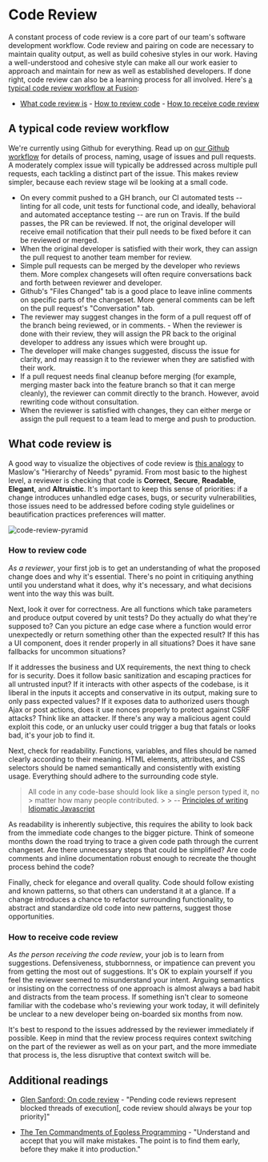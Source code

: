 # Code Review

A constant process of code review is a core part of our team's software development workflow. Code review and pairing on code are necessary to maintain quality output, as well as build cohesive styles in our work. Having a well-understood and cohesive style can make all our work easier to approach and maintain for new as well as established developers. If done right, code review can also be a learning process for all involved. Here's [a typical code review workflow at Fusion](#a-typical-code-review-workflow):

- [What code review is](#what-code-review-is) - [How to review code](#how-to-review-code) - [How to receive code review](#how-to-receive-code-review)

## A typical code review workflow

We're currently using Github for everything. Read up on [our Github workflow](../tools/github.md) for details of process, naming, usage of issues and pull requests. A moderately complex issue will typically be addressed across multiple pull requests, each tackling a distinct part of the issue. This makes review simpler, because each review stage wil be looking at a small code.

- On every commit pushed to a GH branch, our CI automated tests -- linting for all code, unit tests for functional code, and ideally, behavioral and automated acceptance testing -- are run on Travis. If the build passes, the PR can be reviewed. If not, the original developer will receive email notification that their pull needs to be fixed before it can be reviewed or merged.
- When the original developer is satisfied with their work, they can assign the pull request to another team member for review. 
- Simple pull requests can be merged by the developer who reviews them. More complex changesets will often require conversations back and forth between reviewer and developer.
- Github's "Files Changed" tab is a good place to leave inline comments on specific parts of the changeset. More general comments can be left on the pull request's "Conversation" tab.
- The reviewer may suggest changes in the form of a pull request off of the branch being reviewed, or in comments. - When the reviewer is done with their review, they will assign the PR back to the original developer to address any issues which were brought up.
- The developer will make changes suggested, discuss the issue for clarity, and may reassign it to the reviewer when they are satisfied with their work.
- If a pull request needs final cleanup before merging (for example, merging master back into the feature branch so that it can merge cleanly), the reviewer can commit directly to the branch. However, avoid rewriting code without consultation.
- When the reviewer is satisfied with changes, they can either merge or assign the pull request to a team lead to merge and push to production.

 ## What code review is

A good way to visualize the objectives of code review is [this analogy](http://blog.d3in.org/post/111338685456/maslows-pyramid-of-code-review) to Maslow's "Hierarchy of Needs" pyramid. From most basic to the highest level, a reviewer is checking that code is **Correct**, **Secure**, **Readable**, **Elegant**, and **Altruistic**. It's important to keep this sense of priorities: if a change introduces unhandled edge cases, bugs, or security vulnerabilities, those issues need to be addressed before coding style guidelines or beautification practices preferences will matter.

![code-review-pyramid](https://cloud.githubusercontent.com/assets/665992/7326019/1603bcd2-ea77-11e4-8510-4d7f76ca2ad1.png)

 ### How to review code

*As a reviewer*, your first job is to get an understanding of what the proposed change does and why it's essential. There's no point in critiquing anything until you understand what it does, why it's necessary, and what decisions went into the way this was built.

Next, look it over for correctness. Are all functions which take parameters and produce output covered by unit tests? Do they actually do what they're supposed to? Can you picture an edge case where a function would error unexpectedly or return something other than the expected result? If this has a UI component, does it render properly in all situations? Does it have sane fallbacks for uncommon situations? 

If it addresses the business and UX requirements, the next thing to check for is security. Does it follow basic sanitization and escaping practices for all untrusted input? If it interacts with other aspects of the codebase, is it liberal in the inputs it accepts and conservative in its output, making sure to only pass expected values? If it exposes data to authorized users though Ajax or post actions, does it use nonces properly to protect against CSRF attacks? Think like an attacker. If there's any way a malicious agent could exploit this code, or an unlucky user could trigger a bug that fatals or looks bad, it's your job to find it.

Next, check for readability. Functions, variables, and files should be named clearly according to their meaning. HTML elements, attributes, and CSS selectors should be named semantically and consistently with existing usage. Everything should adhere to the surrounding code style. 

> All code in any code-base should look like a single person typed it, no > matter how many people contributed. > > -- [Principles of writing Idiomatic Javascript](https://github.com/rwaldron/idiomatic.js/)

As readability is inherently subjective, this requires the ability to look back from the immediate code changes to the bigger picture. Think of someone months down the road trying to trace a given code path through the current changeset. Are there unnecessary steps that could be simplified? Are code comments and inline documentation robust enough to recreate the thought process behind the code?

Finally, check for elegance and overall quality. Code should follow existing and known patterns, so that others can understand it at a glance. If a change introduces a chance to refactor surrounding functionality, to abstract and standardize old code into new patterns, suggest those opportunities. 

 ### How to receive code review

*As the person receiving the code review*, your job is to learn from suggestions. Defensiveness, stubbornness, or impatience can prevent you from getting the most out of suggestions. It's OK to explain yourself if you feel the reviewer seemed to misunderstand your intent. Arguing semantics or insisting on the correctness of one approach is almost always a bad habit and distracts from the team process. If something isn't clear to someone familiar with the codebase who's reviewing your work today, it will definitely be unclear to a new developer being on-boarded six months from now.

It's best to respond to the issues addressed by the reviewer immediately if possible. Keep in mind that the review process requires context switching on the part of the reviewer as well as on your part, and the more immediate that process is, the less disruptive that context switch will be.

## Additional readings

* [Glen Sanford: On code review](http://glen.nu/ramblings/oncodereview.php) - "Pending code reviews represent blocked threads of execution[, code review should always be your top priority]"

* [The Ten Commandments of Egoless Programming](http://www.techrepublic.com/article/the-ten-commandments-of-egoless-programming/) - "Understand and accept that you will make mistakes. The point is to find them early, before they make it into production." 